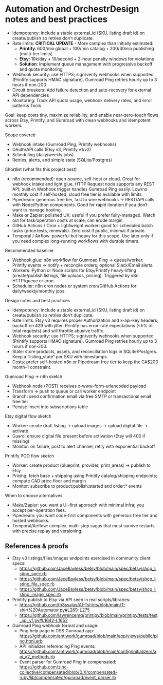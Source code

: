 # Automation and OrchestrDesign notes and best practices

- Idempotency: include a stable external_id (SKU, listing draft id) on create/publish so retries don't duplicate.
- Rate limits: **CRITICAL UPDATE** - More complex than initially estimated:
  - **Printify**: 600/min global + 100/min catalog + 200/30min publishing (multi-tier limits)
  - **Etsy**: 10k/day + 10/second + 2-hour penalty windows for violations
  - **Solution**: Implement queue management with progressive backoff and quota monitoring
- Webhook security: use HTTPS; sign/verify webhooks when supported (Printify supports HMAC signature). Gumroad Ping retries hourly up to 3 hours if non-200.
- Circuit breakers: Add failure detection and auto-recovery for external API dependencies
- Monitoring: Track API quota usage, webhook delivery rates, and error patterns Tools

Goal: keep costs tiny, maximize reliability, and enable near-zero-touch flows across Etsy, Printify, and Gumroad with clean webhooks and idempotent workers.

Scope covered

- Webhook intake (Gumroad Ping, Printify webhooks)
- OAuth/API calls (Etsy v3, Printify v1/v2)
- Scheduling (daily/weekly jobs)
- Retries, alerts, and simple state (SQLite/Postgres)

Shortlist (what fits this project best)

- n8n (recommended): open-source, self-host or cloud. Great for webhook intake and light glue. HTTP Request node supports any REST API; built-in Webhook trigger handles Gumroad Ping easily. Low/no monthly cost if self-hosted; cloud free tier is available with limits.
- Pipedream: generous free tier, fast to wire webhooks → REST/API calls with Node/Python components. Good for rapid iteration if you don’t want to manage hosting.
- Make or Zapier: polished UX; useful if you prefer fully-managed. Watch out for task/operation costs at scale; can erode margin.
- GitHub Actions / Cron + lightweight worker: good for scheduled batch tasks (price tests, renewals). Zero cost if public, minimal if private.
- Temporal / Airflow: powerful but heavy for this scope. Use later only if you need complex long-running workflows with durable timers.

Recommended baseline

- Webhook glue: n8n workflow for Gumroad Ping → queue/worker; Printify events → notify + reconcile orders; optional Slack/Email alerts.
- Workers: Python or Node scripts for Etsy/Printify heavy-lifting (create/publish listings, file uploads, pricing). Triggered by n8n HTTP/queue or cron.
- Scheduler: n8n cron nodes or system cron/GitHub Actions for daily/weekly/monthly jobs.

Design notes and best practices

- Idempotency: include a stable external_id (SKU, listing draft id) on create/publish so retries don’t duplicate.
- Rate limits: Etsy v3 requires proper Authorization and x-api-key headers; backoff on 429 with jitter. Printify has error-rate expectations (<5% of total requests) and will throttle abusive traffic.
- Webhook security: use HTTPS; sign/verify webhooks when supported (Printify supports HMAC signature). Gumroad Ping retries hourly up to 3 hours if non-200.
- State: store products, assets, and reconciliation logs in SQLite/Postgres. Keep a “listing_state” per SKU with timestamps.
- Costs: prefer self-hosted n8n or Pipedream free tier to keep the CA$200 month-1 constraint.

Gumroad Ping → n8n sketch

- Webhook node (POST) receives x-www-form-urlencoded payload
- Transform → push to queue or call worker endpoint
- Branch: send confirmation email via free SMTP or transactional email free tier
- Persist: insert into subscriptions table

Etsy digital flow sketch

- Worker: create draft listing → upload images → upload digital file → activate
- Guard: ensure digital file present before activation (Etsy will 400 if missing)
- Monitor: on failure, post to alert channel; retry with exponential backoff

Printify POD flow sketch

- Worker: create product (blueprint, provider, print_areas) → publish to Etsy
- Pricing: fetch base + shipping using Printify catalog/shipping endpoints; compute CAD price floor and margin
- Monitor: subscribe to product:publish:started and order:\* events

When to choose alternatives

- Make/Zapier: you want a UI-first approach with minimal infra; you accept per-operation fees.
- Pipedream: you want code-first components with generous free tier and hosted webhooks.
- Temporal/Airflow: complex, multi-step sagas that must survive restarts with precise replay and versioning.

## References & proofs

- Etsy v3 listings/files/images endpoints exercised in community client specs:
  - https://github.com/JaceBayless/betsy/blob/main/spec/betsy/shop_listing_spec.rb
  - https://github.com/JaceBayless/betsy/blob/main/spec/betsy/shop_listing_file_spec.rb
  - https://github.com/JaceBayless/betsy/blob/main/spec/betsy/shop_listing_image_spec.rb
- Printify publish to Etsy via API seen in real scripts/libraries:
  - https://github.com/th3ssalus/AI-Tshirts/blob/main/T-shirt%20Automator.py#L269-L275
  - https://github.com/lawrencemq/printipy/blob/main/printipy/tests/test_api_v1.py#L1642-L1652
- Gumroad Ping webhook format and usage:
  - Ping help page in OSS Gumroad app: https://github.com/antiwork/gumroad/blob/main/app/views/public/ping.html.erb
  - API initializer referencing Ping events: https://github.com/antiwork/gumroad/blob/main/config/initializers/api_v2_methods.rb
  - Event parser for Gumroad Ping in compensated: https://github.com/zinc-collective/compensated/blob/0.X/compensated-ruby/lib/compensated/gumroad/event_parser.rb
